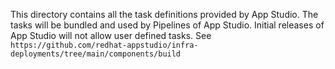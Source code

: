 This directory contains all the task definitions provided by App Studio. The tasks will be bundled and used by Pipelines of App Studio. Initial releases of App Studio will not allow user defined tasks.
See
`https://github.com/redhat-appstudio/infra-deployments/tree/main/components/build`
